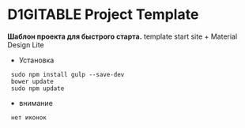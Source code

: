 # D1GITABLE Project Template
**Шаблон проекта для быстрого старта.**
template start site  + Material Design Lite


* Установка
```
 sudo npm install gulp --save-dev
 bower update
 sudo npm update
```
* внимание
```
 нет иконок 
```
